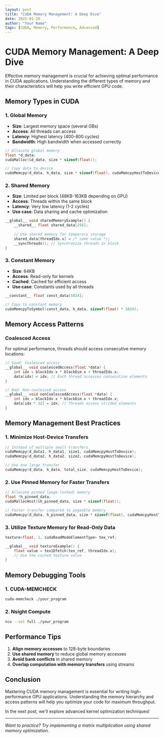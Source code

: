 ```yaml
---
layout: post
title: "CUDA Memory Management: A Deep Dive"
date: 2025-01-20
author: "Your Name"
tags: [CUDA, Memory, Performance, Advanced]
---
```


# CUDA Memory Management: A Deep Dive

Effective memory management is crucial for achieving optimal performance in CUDA applications. Understanding the different types of memory and their characteristics will help you write efficient GPU code.

## Memory Types in CUDA

### 1. Global Memory
- **Size**: Largest memory space (several GBs)
- **Access**: All threads can access
- **Latency**: Highest latency (400-800 cycles)
- **Bandwidth**: High bandwidth when accessed correctly

```cpp
// Allocate global memory
float *d_data;
cudaMalloc(&d_data, size * sizeof(float));

// Copy data to device
cudaMemcpy(d_data, h_data, size * sizeof(float), cudaMemcpyHostToDevice);
```

### 2. Shared Memory
- **Size**: Limited per block (48KB-163KB depending on GPU)
- **Access**: Threads within the same block
- **Latency**: Very low latency (1-2 cycles)
- **Use case**: Data sharing and cache optimization

```cpp
__global__ void sharedMemoryExample() {
    __shared__ float shared_data[256];
    
    // Use shared memory for temporary storage
    shared_data[threadIdx.x] = /* some value */;
    __syncthreads(); // Synchronize threads in block
}
```

### 3. Constant Memory
- **Size**: 64KB
- **Access**: Read-only for kernels
- **Cached**: Cached for efficient access
- **Use case**: Constants used by all threads

```cpp
__constant__ float const_data[1024];

// Copy to constant memory
cudaMemcpyToSymbol(const_data, h_data, sizeof(float) * 1024);
```

## Memory Access Patterns

### Coalesced Access
For optimal performance, threads should access consecutive memory locations:

```cpp
// Good: Coalesced access
__global__ void coalescedAccess(float *data) {
    int idx = blockIdx.x * blockDim.x + threadIdx.x;
    data[idx] = idx; // Each thread accesses consecutive elements
}

// Bad: Non-coalesced access
__global__ void nonCoalescedAccess(float *data) {
    int idx = blockIdx.x * blockDim.x + threadIdx.x;
    data[idx * 32] = idx; // Threads access strided elements
}
```

## Memory Management Best Practices

### 1. Minimize Host-Device Transfers
```cpp
// Instead of multiple small transfers
cudaMemcpy(d_data1, h_data1, size1, cudaMemcpyHostToDevice);
cudaMemcpy(d_data2, h_data2, size2, cudaMemcpyHostToDevice);

// Use one large transfer
cudaMemcpy(d_data, h_data, total_size, cudaMemcpyHostToDevice);
```

### 2. Use Pinned Memory for Faster Transfers
```cpp
// Allocate pinned (page-locked) memory
float *h_pinned_data;
cudaMallocHost(&h_pinned_data, size * sizeof(float));

// Faster transfer compared to pageable memory
cudaMemcpy(d_data, h_pinned_data, size * sizeof(float), cudaMemcpyHostToDevice);
```

### 3. Utilize Texture Memory for Read-Only Data
```cpp
texture<float, 1, cudaReadModeElementType> tex_ref;

__global__ void textureExample() {
    float value = tex1Dfetch(tex_ref, threadIdx.x);
    // Use the cached texture value
}
```

## Memory Debugging Tools

### 1. CUDA-MEMCHECK
```bash
cuda-memcheck ./your_program
```

### 2. Nsight Compute
```bash
ncu --set full ./your_program
```

## Performance Tips

1. **Align memory accesses** to 128-byte boundaries
2. **Use shared memory** to reduce global memory accesses
3. **Avoid bank conflicts** in shared memory
4. **Overlap computation with memory transfers** using streams

## Conclusion

Mastering CUDA memory management is essential for writing high-performance GPU applications. Understanding the memory hierarchy and access patterns will help you optimize your code for maximum throughput.

In the next post, we'll explore advanced kernel optimization techniques!

---

*Want to practice? Try implementing a matrix multiplication using shared memory optimization.*
